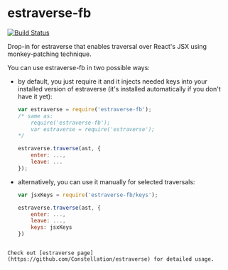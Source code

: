 estraverse-fb
=============
[![Build Status](https://travis-ci.org/RReverser/estraverse-fb.svg?branch=master)](https://travis-ci.org/RReverser/estraverse-fb)

Drop-in for estraverse that enables traversal over React's JSX using monkey-patching technique.

You can use estraverse-fb in two possible ways:

* by default, you just require it and it injects needed keys into your installed version of estraverse (it's installed automatically if you don't have it yet):
    ```javascript
    var estraverse = require('estraverse-fb');
    /* same as:
        require('estraverse-fb');
        var estraverse = require('estraverse');
    */

    estraverse.traverse(ast, {
        enter: ...,
        leave: ...
    });
    ```

* alternatively, you can use it manually for selected traversals:
    ```javascript
    var jsxKeys = require('estraverse-fb/keys');

    estraverse.traverse(ast, {
        enter: ...,
        leave: ...,
        keys: jsxKeys
    })
```

Check out [estraverse page](https://github.com/Constellation/estraverse) for detailed usage.
